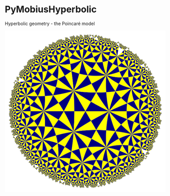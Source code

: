 # PyMobiusHyperbolic

Hyperbolic geometry - the Poincaré model

![](https://github.com/stla/PyMobiusHyperbolic/raw/main/examples/tesselation_3-7.png)
